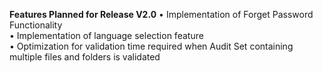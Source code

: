 **Features Planned for Release V2.0**
•	Implementation of Forget Password Functionality   
•	Implementation of language selection feature     
•	Optimization for validation time required when Audit Set containing multiple files and folders is validated     
 